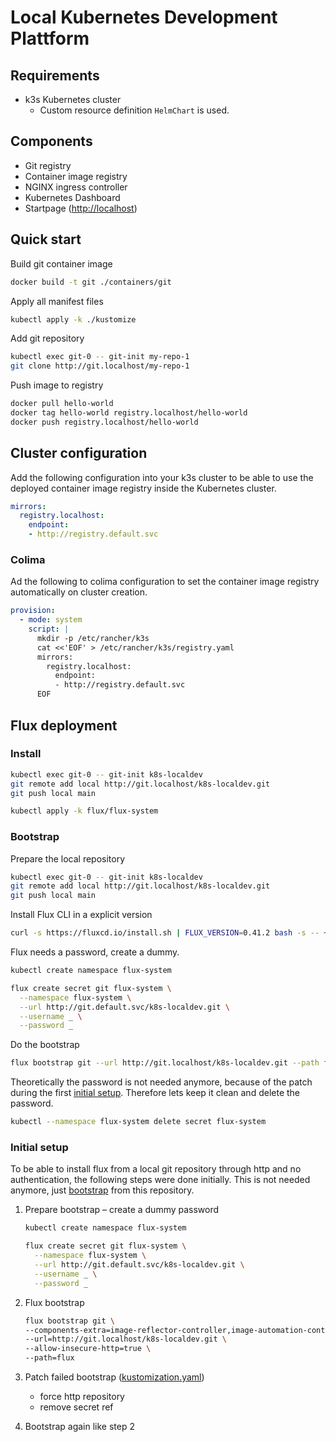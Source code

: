 # Local Kubernetes Development Plattform

## Requirements

- k3s Kubernetes cluster
  - Custom resource definition `HelmChart` is used.

## Components

- Git registry
- Container image registry
- NGINX ingress controller
- Kubernetes Dashboard
- Startpage (<http://localhost>)

## Quick start

Build git container image

```sh
docker build -t git ./containers/git
```

Apply all manifest files

```sh
kubectl apply -k ./kustomize
```

Add git repository

```sh
kubectl exec git-0 -- git-init my-repo-1
git clone http://git.localhost/my-repo-1
```

Push image to registry

```sh
docker pull hello-world
docker tag hello-world registry.localhost/hello-world
docker push registry.localhost/hello-world
```

## Cluster configuration

Add the following configuration into your k3s cluster to be able to use the deployed container image registry inside the Kubernetes cluster.

```yaml
mirrors:
  registry.localhost:
    endpoint:
    - http://registry.default.svc
```

### Colima

Ad the following to colima configuration to set the container image registry automatically on cluster creation.

```yaml
provision:
  - mode: system
    script: |
      mkdir -p /etc/rancher/k3s
      cat <<'EOF' > /etc/rancher/k3s/registry.yaml
      mirrors:
        registry.localhost:
          endpoint:
          - http://registry.default.svc
      EOF
```

## Flux deployment

### Install

```sh
kubectl exec git-0 -- git-init k8s-localdev
git remote add local http://git.localhost/k8s-localdev.git
git push local main
```

```sh
kubectl apply -k flux/flux-system
```

### Bootstrap

Prepare the local repository

```sh
kubectl exec git-0 -- git-init k8s-localdev
git remote add local http://git.localhost/k8s-localdev.git
git push local main
```

Install Flux CLI in a explicit version

```sh
curl -s https://fluxcd.io/install.sh | FLUX_VERSION=0.41.2 bash -s -- ~/.local/bin
```

Flux needs a password, create a dummy.

```sh
kubectl create namespace flux-system

flux create secret git flux-system \
  --namespace flux-system \
  --url http://git.default.svc/k8s-localdev.git \
  --username _ \
  --password _
```

Do the bootstrap

```sh
flux bootstrap git --url http://git.localhost/k8s-localdev.git --path flux --allow-insecure-http
```

Theoretically the password is not needed anymore, because of the patch during the first [initial setup](#initial-setup). Therefore lets keep it clean and delete the password.

```sh
kubectl --namespace flux-system delete secret flux-system
```

### Initial setup

To be able to install flux from a local git repository through http and no authentication, the following steps were done initially. This is not needed anymore, just [bootstrap](#bootstrap) from this repository.

1. Prepare bootstrap – create a dummy password

   ```sh
   kubectl create namespace flux-system

   flux create secret git flux-system \
     --namespace flux-system \
     --url http://git.default.svc/k8s-localdev.git \
     --username _ \
     --password _
   ```

2. Flux bootstrap

   ```sh
   flux bootstrap git \
   --components-extra=image-reflector-controller,image-automation-controller \
   --url=http://git.localhost/k8s-localdev.git \
   --allow-insecure-http=true \
   --path=flux
   ```

3. Patch failed bootstrap ([kustomization.yaml](./flux/flux-system/kustomization.yaml))
   - force http repository
   - remove secret ref

4. Bootstrap again like step 2
